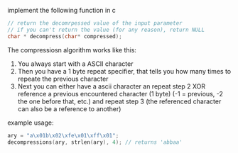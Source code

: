 implement the following function in c
```c
// return the decomrpessed value of the input parameter
// if you can't return the value (for any reason), return NULL
char * decompress(char* compressed);
```

The compressiosn algorithm works like this:
1. You always start with a ASCII character
2. Then you have a 1 byte repeat specifier, that tells you how many times to repeate the previous character
3. Next you can either have a ascii character an repeat step 2 XOR reference a previous encountered character (1 byte) (-1 = previous, -2 the one before that, etc.) and repeat step 3 (the referenced character can also be a reference to another)

example usage:
```c
ary = "a\x01b\x02\xfe\x01\xff\x01";
decompressions(ary, strlen(ary), 4); // returns 'abbaa'
```
